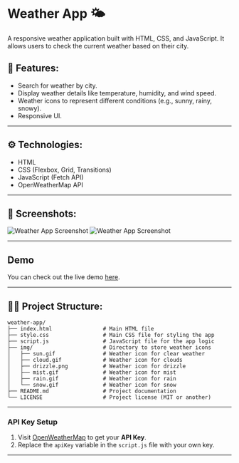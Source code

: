 # Weather App 🌤️

A responsive weather application built with HTML, CSS, and JavaScript. It allows users to check the current weather based on their city.


## 🚀 Features:
- Search for weather by city.
- Display weather details like temperature, humidity, and wind speed.
- Weather icons to represent different conditions (e.g., sunny, rainy, snowy).
- Responsive UI.
----
## ⚙️ Technologies:
- HTML
- CSS (Flexbox, Grid, Transitions)
- JavaScript (Fetch API)
- OpenWeatherMap API

---

## 📸 Screenshots:
![Weather App Screenshot](https://via.placeholder.com/800x400.png?text=Weather+App+Screenshot)
![Weather App Screenshot](https://github.com/user-attachments/assets/2d743b63-a52a-45e4-bd5a-9abbd3328a15)

----

## Demo
You can check out the live demo [here](https://weather-app-b-s.netlify.app/).

----

## 🧑‍💻 Project Structure:
```
weather-app/
├── index.html                # Main HTML file
├── style.css                 # Main CSS file for styling the app
├── script.js                 # JavaScript file for the app logic
├── img/                      # Directory to store weather icons
│   ├── sun.gif               # Weather icon for clear weather
│   ├── cloud.gif             # Weather icon for clouds
│   ├── drizzle.png           # Weather icon for drizzle
│   ├── mist.gif              # Weather icon for mist
│   ├── rain.gif              # Weather icon for rain
│   └── snow.gif              # Weather icon for snow
├── README.md                 # Project documentation
└── LICENSE                   # Project license (MIT or another)
```

---
### API Key Setup

1. Visit [OpenWeatherMap](https://openweathermap.org/api) to get your **API Key**.
2. Replace the `apiKey` variable in the `script.js` file with your own key.

----
